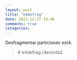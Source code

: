 ```yaml
---
layout: post
title: "e4defrag"
date: 2013-12-27 19:40
comments: true
categories: 
---
```

Desfragmentar particiones ext4.

>\# e4defrag /dev/sda2

